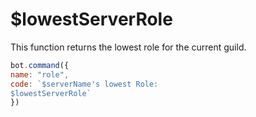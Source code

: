 # $lowestServerRole

This function returns the lowest role for the current guild.

```javascript
bot.command({
name: "role", 
code: `$serverName's lowest Role:
$lowestServerRole`
})
```

